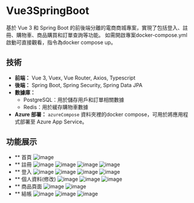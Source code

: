 # Vue3SpringBoot
基於 Vue 3 和 Spring Boot 的前後端分離的電商商城專案，實現了包括登入、註冊、購物車、商品購買和訂單查詢等功能。
如需開啟專案docker-compose.yml啟動可直接觀看，指令為docker compose up。
## 技術

- **前端：** Vue 3, Vuex, Vue Router, Axios, Typescript
- **後端：** Spring Boot, Spring Security, Spring Data JPA
- **數據庫：**
  - PostgreSQL：用於儲存用戶和訂單相關數據
  - Redis：用於緩存購物車數據
- **Azure 部署：** `azureCompose` 資料夾裡的docker compose，可用於將應用程式部署至 Azure App Service。

## 功能展示

- ** 首頁
![image](https://github.com/k9798909/Vue3SpringBoot/assets/62507948/000fa77c-0cd6-4162-8b06-cfdb50c32568)
- ** 註冊
![image](https://github.com/k9798909/Vue3SpringBoot/assets/62507948/eed0f463-e670-4241-be34-d437e7b0f660)
![image](https://github.com/k9798909/Vue3SpringBoot/assets/62507948/97545b4b-b08c-4d34-9357-c00c63d33438)
![image](https://github.com/k9798909/Vue3SpringBoot/assets/62507948/c4916ef6-9eab-462c-aada-c741b0898f07)
![image](https://github.com/k9798909/Vue3SpringBoot/assets/62507948/f372094d-0dda-4ec1-a3f3-3ee1443a2011)
- ** 登入
![image](https://github.com/k9798909/Vue3SpringBoot/assets/62507948/22806347-d4b9-47e2-ba8d-37063d5dba91)
![image](https://github.com/k9798909/Vue3SpringBoot/assets/62507948/b9200fca-5b9e-4515-bb1a-c1ce6488444d)
![image](https://github.com/k9798909/Vue3SpringBoot/assets/62507948/e07dbe1c-729e-4b27-b02b-372d7af2bc6d)
![image](https://github.com/k9798909/Vue3SpringBoot/assets/62507948/547ba9d0-b518-4e1b-82ca-a7eadd2dd986)
- ** 個人資料(修改)
![image](https://github.com/k9798909/Vue3SpringBoot/assets/62507948/ace577d5-81db-4f29-8160-0b16ab144b6c)
![image](https://github.com/k9798909/Vue3SpringBoot/assets/62507948/8feeec23-142a-4dfb-bd99-e42e24bfa803)
![image](https://github.com/k9798909/Vue3SpringBoot/assets/62507948/133986dd-dfa0-4da5-8bc7-66428ac344b8)
- ** 商品頁面
![image](https://github.com/k9798909/Vue3SpringBoot/assets/62507948/60a4d580-8c1a-4f67-98e5-92381446a163)
![image](https://github.com/k9798909/Vue3SpringBoot/assets/62507948/2d9083fb-9931-4d66-9981-1d0610b79932)
- ** 結帳
![image](https://github.com/k9798909/Vue3SpringBoot/assets/62507948/51eba16f-4bbf-4687-a304-0e6efa494f0d)
![image](https://github.com/k9798909/Vue3SpringBoot/assets/62507948/ddc2693f-e6fb-4fa3-a96f-0d76341bb0be)
![image](https://github.com/k9798909/Vue3SpringBoot/assets/62507948/11d9d2c5-84dd-4a51-9d58-5a5e712a7428)





